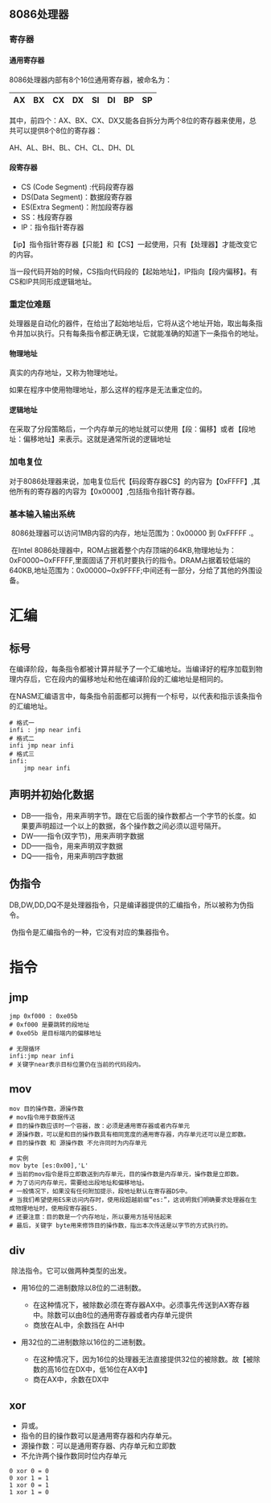 ## 8086处理器

### 寄存器

#### 通用寄存器

8086处理器内部有8个16位通用寄存器，被命名为：

| AX   | BX   | CX   | DX   | SI   | DI   | BP   | SP   |
| ---- | ---- | ---- | ---- | ---- | ---- | ---- | ---- |

其中，前四个：AX、BX、CX、DX又能各自拆分为两个8位的寄存器来使用，总共可以提供8个8位的寄存器：

AH、AL、BH、BL、CH、CL、DH、DL

#### 段寄存器

* CS (Code Segment) :代码段寄存器
* DS(Data Segment)：数据段寄存器
* ES(Extra Segment)：附加段寄存器
* SS：栈段寄存器
* IP：指令指针寄存器


【ip】指令指针寄存器【只能】和【CS】一起使用，只有【处理器】才能改变它的内容。

当一段代码开始的时候，CS指向代码段的【起始地址】，IP指向【段内偏移】。有CS和IP共同形成逻辑地址。

### 重定位难题

​	处理器是自动化的器件，在给出了起始地址后，它将从这个地址开始，取出每条指令并加以执行。只有每条指令都正确无误，它就能准确的知道下一条指令的地址。

#### 物理地址

真实的内存地址，又称为物理地址。

如果在程序中使用物理地址，那么这样的程序是无法重定位的。

#### 逻辑地址

​	在采取了分段策略后，一个内存单元的地址就可以使用【段：偏移】或者【段地址：偏移地址】来表示。这就是通常所说的逻辑地址

### 加电复位

​	对于8086处理器来说，加电复位后代【码段寄存器CS】的内容为【0xFFFF】,其他所有的寄存器的内容为【0x0000】,包括指令指针寄存器。

### 基本输入输出系统

​	8086处理器可以访问1MB内容的内存，地址范围为：0x00000 到 0xFFFFF .。

​	在Intel 8086处理器中，ROM占据着整个内存顶端的64KB,物理地址为：0xF0000~0xFFFFF,里面固话了开机时要执行的指令。DRAM占据着较低端的640KB,地址范围为：0x00000~0x9FFFF;中间还有一部分，分给了其他的外围设备。

# 汇编

## 标号

​	在编译阶段，每条指令都被计算并赋予了一个汇编地址。当编译好的程序加载到物理内存后，它在段内的偏移地址和他在编译阶段的汇编地址是相同的。

​	在NASM汇编语言中，每条指令前面都可以拥有一个标号，以代表和指示该条指令的汇编地址。

```shell
# 格式一
infi : jmp near infi
# 格式二
infi jmp near infi 
# 格式三
infi:
	jmp near infi 
```

## 声明并初始化数据

* DB——指令，用来声明字节。跟在它后面的操作数都占一个字节的长度。如果要声明超过一个以上的数据，各个操作数之间必须以逗号隔开。
* DW——指令(双字节)，用来声明字数据
* DD——指令，用来声明双字数据
* DQ——指令，用来声明四字数据

## 伪指令

​	DB,DW,DD,DQ不是处理器指令，只是编译器提供的汇编指令，所以被称为伪指令。

​	伪指令是汇编指令的一种，它没有对应的集器指令。

# 指令

## jmp

```shell
jmp 0xf000 : 0xe05b
# 0xf000 是要跳转的段地址
# 0xe05b 是目标端内的偏移地址

# 无限循环
infi:jmp near infi
# 关键字near表示目标位置仍在当前的代码段内。
```

## mov

```shell
mov 目的操作数，源操作数
# mov指令用于数据传送
# 目的操作数应该时一个容器，故：必须是通用寄存器或者内存单元
# 源操作数，可以是和目的操作数具有相同宽度的通用寄存器，内存单元还可以是立即数。
# 目的操作数 和 源操作数 不允许同时为内存单元

# 实例
mov byte [es:0x00],'L'
# 当前的mov指令是将立即数送到内存单元，目的操作数是内存单元，操作数是立即数。
# 为了访问内存单元，需要给出段地址和偏移地址。
# 一般情况下，如果没有任何附加提示，段地址默认在寄存器DS中。
# 当我们希望使用ES来访问内存时，使用段超越前缀“es:”，这说明我们明确要求处理器在生成物理地址时，使用段寄存器ES.
# 还要注意：目的数是一个内存地址，所以要用方括号括起来
# 最后，关键字 byte用来修饰目的操作数，指出本次传送是以字节的方式执行的。
```

## div

​	除法指令。它可以做两种类型的出发。

* 用16位的二进制数除以8位的二进制数。
  * 在这种情况下，被除数必须在寄存器AX中。必须事先传送到AX寄存器中。除数可以由8位的通用寄存器或者内存单元提供
  * 商放在AL中，余数挡在 AH中

* 用32位的二进制数除以16位的二进制数。
  * 在这种情况下，因为16位的处理器无法直接提供32位的被除数。故【被除数的高16位在DX中，低16位在AX中】
  * 商在AX中，余数在DX中

## xor

* 异或。
* 指令的目的操作数可以是通用寄存器和内存单元。
* 源操作数：可以是通用寄存器、内存单元和立即数
* 不允许两个操作数同时位内存单元

```shell
0 xor 0 = 0
0 xor 1 = 1
1 xor 0 = 1
1 xor 1 = 0
```

